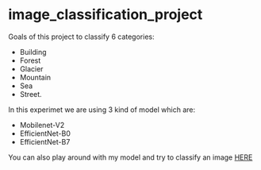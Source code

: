 # image_classification_project

Goals of this project to classify 6 categories: 
  - Building 
  - Forest
  - Glacier
  - Mountain
  - Sea
  - Street. 

In this experimet we are using 3 kind of model which are:
  - Mobilenet-V2
  - EfficientNet-B0
  - EfficientNet-B7

You can also play around with my model and try to classify an image [HERE](https://grisdy-image-classification-project-streamlit-app-develo-gnhjda.streamlit.app/)


